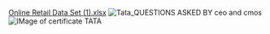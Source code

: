 [Online Retail Data Set (1).xlsx](https://github.com/user-attachments/files/16974262/Online.Retail.Data.Set.1.xlsx)
![Tata_QUESTIONS ASKED BY ceo and cmos](https://github.com/user-attachments/assets/c8d06cb9-5516-4ee8-ae7f-46e82931773e)
![IMage of certificate TATA](https://github.com/user-attachments/assets/e85e1507-e131-47dd-866c-16c3975f9b0c)

